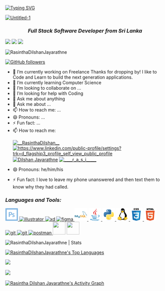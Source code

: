 [![Typing SVG](https://readme-typing-svg.herokuapp.com?size=32&vCenter=true&width=760&lines=Hi+%F0%9F%91%8B%2C+I'm+Rasintha+Dilshan+Jayarathne;IJSE-+%F0%9F%91%8B%2C+Institute+of+Software+Engineering)](https://git.io/typing-svg) 

[![Untitled-1](https://user-images.githubusercontent.com/87766409/147714172-4a4b929e-2c95-45d8-8f6c-7e4a49bdbf45.jpg)](https://rasinthadilshanjayarathne.github.io/My-Presonal-Web/)
<h3 align="center"><b><i>Full Stack Software Developer from Sri Lanka</i></b></h3>

<img src="https://img.shields.io/static/v1?label=Sponsor&message=%E2%9D%A4&logo=GitHub&link=%3Curl%3E&color=f88379"> <img src="https://badges.pufler.dev/visits/M4cs/M4cs"> <img src="https://badges.pufler.dev/years/M4cs"> <p align="left"> <img src="https://komarev.com/ghpvc/?username=RasinthaDilshanJayarathne&label=Profile%20views&color=0e75b6&style=flat" alt="RasinthaDilshanJayarathne" /> </p>

[![GitHub followers](https://img.shields.io/github/followers/RasinthaDilshanJayarathne.svg?style=social&label=Follow&maxAge=2592000)](https://github.com/RasinthaDilshanJayarathne?tab=followers)

- 🔭 I’m currently working on Freelance Thanks for dropping by! I like to Code and Learn to build the next generation applications.
- 🌱 I’m currently learning Computer Science
- 👯 I’m looking to collaborate on ...
- 🤔 I’m looking for help with Coding
- 💬 Ask me about anything
- 💬 Ask me about ...
- 📫 How to reach me: ...
- 😄 Pronouns: ...
- ⚡ Fun fact: ...
- 📫 How to reach me:<p align="left">
<a href="https://twitter.com/RasinthaDilshan"><img align="center" src="https://raw.githubusercontent.com/rahuldkjain/github-profile-readme-generator/master/src/images/icons/Social/twitter.svg" alt="__RasinthaDilshan__" height="30" width="40" /></a>
<a href="https://www.linkedin.com/in/rasintha-dilshan-21762a203" target="blank"><img align="center" src="https://raw.githubusercontent.com/rahuldkjain/github-profile-readme-generator/master/src/images/icons/Social/linked-in-alt.svg" alt="https://www.linkedin.com/public-profile/settings?trk=d_flagship3_profile_self_view_public_profile" height="30" width="40" /></a>
<a href="https://www.facebook.com/profile.php?id=100021760126566" target="blank"><img align="center" src="https://raw.githubusercontent.com/rahuldkjain/github-profile-readme-generator/master/src/images/icons/Social/facebook.svg" alt="Dilshan Jayarathne" height="30" width="40" /></a>
<a href="https://www.instagram.com/____r_a_s_i_____/" target="blank"><img align="center" src="https://raw.githubusercontent.com/rahuldkjain/github-profile-readme-generator/master/src/images/icons/Social/instagram.svg" alt="____r_a_s_i_____" height="30" width="40" /></a>
</p>

- 😄 Pronouns: he/him/his

- ⚡ Fun fact: I love to leave my phone unanswered and then text them to know why they had called.

<h3 align="left"><b><i>Languages and Tools:</i></b></h3>

<a href="https://www.photoshop.com/en" target="_blank"> <img src="https://raw.githubusercontent.com/devicons/devicon/master/icons/photoshop/photoshop-line.svg" alt="photoshop" width="40" height="40"/> </a> 
<a href="https://www.adobe.com/in/products/illustrator.html" target="_blank"> <img src="https://www.vectorlogo.zone/logos/adobe_illustrator/adobe_illustrator-icon.svg" alt="illustrator" width="40" height="40"/> </a>
<a href="https://www.adobe.com/products/xd.html" target="_blank"> <img src="https://cdn.worldvectorlogo.com/logos/adobe-xd.svg" alt="xd" width="40" height="40"/> </a> 
<a href="https://www.figma.com/" target="_blank"> <img src="https://www.vectorlogo.zone/logos/figma/figma-icon.svg" alt="figma" width="40" height="40"/> </a>
<a href="https://www.mysql.com/" target="_blank"> <img src="https://raw.githubusercontent.com/devicons/devicon/master/icons/mysql/mysql-original-wordmark.svg" alt="mysql" width="40" height="40"/> </a>
<a href="https://www.java.com" target="_blank"> <img src="https://raw.githubusercontent.com/devicons/devicon/master/icons/java/java-original.svg" alt="java" width="40" height="40"/> </a></a></a> 
<a href="https://www.python.org" target="_blank"> <img src="https://raw.githubusercontent.com/devicons/devicon/master/icons/python/python-original.svg" alt="python" width="40" height="40"/> </a>
<a href="https://www.linux.org/" target="_blank"> <img src="https://raw.githubusercontent.com/devicons/devicon/master/icons/linux/linux-original.svg" alt="linux" width="40" height="40"/> </a>
<a href="https://www.w3schools.com/css/" target="_blank"> <img src="https://raw.githubusercontent.com/devicons/devicon/master/icons/css3/css3-original-wordmark.svg" alt="css3" width="40" height="40"/> </a>
<a href="https://www.w3.org/html/" target="_blank"> <img src="https://raw.githubusercontent.com/devicons/devicon/master/icons/html5/html5-original-wordmark.svg" alt="html5" width="40" height="40"/> </a>
<a href="https://git-scm.com/" target="_blank"> <img src="https://www.vectorlogo.zone/logos/git-scm/git-scm-icon.svg" alt="git" width="40" height="40"/> </a>
<a href="https://git-scm.com/" target="_blank"> <img src="https://www.vectorlogo.zone/logos/hibernate/hibernate-icon.svg" alt="git" width="40" height="40"/> </a>
<a href="https://postman.com" target="_blank"> <img src="https://www.vectorlogo.zone/logos/getpostman/getpostman-icon.svg" alt="postman" width="40" height="40"/> </a>
<a href="https://www.jetbrains.com/idea/" target="_blank"> <img src="https://img.icons8.com/color/48/000000/intellij-idea.png" width="40" height="40"/></a>
<a href="https://gluonhq.com/products/scene-builder/" target="_blank"> <img src="https://i2.wp.com/gluonhq.com/wp-content/uploads/2015/02/SceneBuilderLogo.png?fit=781%2C781&ssl=1" width="40" height="40"/></a>
<br><p align="left"> <img src="https://github-readme-stats.vercel.app/api?username=RasinthaDilshanJayarathne&show_icons=true&theme=gotham" alt="RasinthaDilshanJayarathne | Stats" />
  
[comment]: <> (<p align="left"> <img src="https://github-readme-stats.vercel.app/api/top-langs/?username=RasinthaDilshanJayarathne&langs_count=5&theme=gotham" alt="RasinthaDilshanJayarathne | My GitHub Language Stats" />)
<p align="left"> <a href="https://github.com/RasinthaDilshanJayarathne/github-readme-stats"><img alt="RasinthaDilshanJayarathne's Top Languages" src="https://github-readme-stats.vercel.app/api/top-langs/?username=RasinthaDilshanJayarathne&langs_count=8&layout=compact&theme=gotham&hide_border=true&bg_color=1F222E&title_color=F85D7F&icon_color=F8D866&hide=Jupyter%20Notebook" height="192px"/></a> </p>



![](https://github-profile-summary-cards.vercel.app/api/cards/stats?username=RasinthaDilshanJayarathne&theme=monokai)

[![](https://github-readme-streak-stats.herokuapp.com?user=RasinthaDilshanJayarathne&theme=soft-green)](https://git.io/streak-stats)

<a href="https://github.com/RasinthaDilshanJayarathne/github-readme-activity-graph"><img alt="Rasintha Dilshan Jayarathne's Activity Graph" src="https://activity-graph.herokuapp.com/graph?username=RasinthaDilshanJayarathne&bg_color=0D1117&color=5BCDEC&line=5BCDEC&point=FFFFFF&hide_border=true" /></a>
